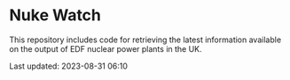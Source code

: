 # Nuke Watch

This repository includes code for retrieving the latest information available on the output of EDF nuclear power plants in the UK.

Last updated: 2023-08-31 06:10